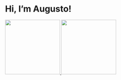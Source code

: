 # Hi, I’m Augusto!

<div>
<a href="https://github.com/monnclaro">
<img height="180em" src="https://github-readme-stats.vercel.app/api/top-langs/?username=monnclaro&layout=compact&langs_count=7&theme=vision-friendly-dark"/>
<img height="180em" src="https://github-readme-stats.vercel.app/api?username=monnclaro&show_icons=true&theme=vision-friendly-dark&include_all_commits=true&count_private=true"/>
</div>
